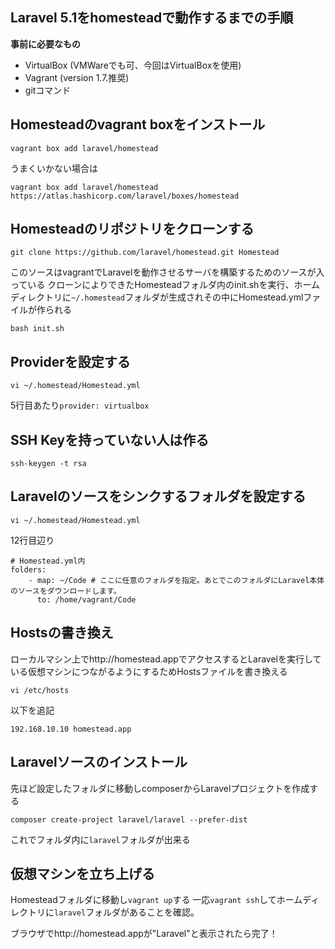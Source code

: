 ## Laravel 5.1をhomesteadで動作するまでの手順

__事前に必要なもの__
* VirtualBox (VMWareでも可、今回はVirtualBoxを使用)
* Vagrant (version 1.7.推奨)
* gitコマンド

## Homesteadのvagrant boxをインストール

```
vagrant box add laravel/homestead
```

うまくいかない場合は
```
vagrant box add laravel/homestead https://atlas.hashicorp.com/laravel/boxes/homestead
```

## Homesteadのリポジトリをクローンする

```
git clone https://github.com/laravel/homestead.git Homestead
```
このソースはvagrantでLaravelを動作させるサーバを構築するためのソースが入っている
クローンによりできたHomesteadフォルダ内のinit.shを実行、ホームディレクトリに`~/.homestead`フォルダが生成されその中にHomestead.ymlファイルが作られる
```
bash init.sh
```

## Providerを設定する

```
vi ~/.homestead/Homestead.yml
```
5行目あたり`provider: virtualbox`

## SSH Keyを持っていない人は作る
```
ssh-keygen -t rsa
```

## Laravelのソースをシンクするフォルダを設定する
```
vi ~/.homestead/Homestead.yml
```
12行目辺り
```
# Homestead.yml内
folders:
    - map: ~/Code # ここに任意のフォルダを指定。あとでこのフォルダにLaravel本体のソースをダウンロードします。
      to: /home/vagrant/Code
```

## Hostsの書き換え
ローカルマシン上でhttp://homestead.appでアクセスするとLaravelを実行している仮想マシンにつながるようにするためHostsファイルを書き換える
```
vi /etc/hosts
```
以下を追記
```
192.168.10.10 homestead.app
```

## Laravelソースのインストール
先ほど設定したフォルダに移動しcomposerからLaravelプロジェクトを作成する
```
composer create-project laravel/laravel --prefer-dist
```

これでフォルダ内に`laravel`フォルダが出来る

## 仮想マシンを立ち上げる
Homesteadフォルダに移動し`vagrant up`する
一応`vagrant ssh`してホームディレクトリに`laravel`フォルダがあることを確認。

ブラウザでhttp://homestead.appが"Laravel"と表示されたら完了！




